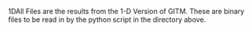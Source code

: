 1DAll Files are the results from the 1-D Version of GITM.  These are binary files to be read in by the python script in the directory above.
